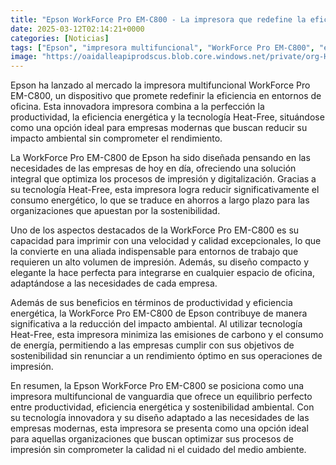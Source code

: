 ```yaml
---
title: "Epson WorkForce Pro EM-C800 - La impresora que redefine la eficiencia en la oficina"
date: 2025-03-12T02:14:21+0000
categories: [Noticias]
tags: ["Epson", "impresora multifuncional", "WorkForce Pro EM-C800", "eficiencia en entornos de oficina", "tecnología Heat-Free", "sostenibilidad ambiental", "productividad."]
image: "https://oaidalleapiprodscus.blob.core.windows.net/private/org-HKmKxpuNw3Y88lm4EBrIPq0n/user-ZwiCXOggLL8ZNNKE2g7rXFmV/img-OO51JN8BT3zKCA9PIXzvhMyV.png?st=2025-03-12T01%3A14%3A21Z&se=2025-03-12T03%3A14%3A21Z&sp=r&sv=2024-08-04&sr=b&rscd=inline&rsct=image/png&skoid=d505667d-d6c1-4a0a-bac7-5c84a87759f8&sktid=a48cca56-e6da-484e-a814-9c849652bcb3&skt=2025-03-11T23%3A33%3A18Z&ske=2025-03-12T23%3A33%3A18Z&sks=b&skv=2024-08-04&sig=8y9GZ2vMuYL2BSMV3spppVpKLyD34YUi3hrQkA/8/w8%3D"
---
```


Epson ha lanzado al mercado la impresora multifuncional WorkForce Pro EM-C800, un dispositivo que promete redefinir la eficiencia en entornos de oficina. Esta innovadora impresora combina a la perfección la productividad, la eficiencia energética y la tecnología Heat-Free, situándose como una opción ideal para empresas modernas que buscan reducir su impacto ambiental sin comprometer el rendimiento.

La WorkForce Pro EM-C800 de Epson ha sido diseñada pensando en las necesidades de las empresas de hoy en día, ofreciendo una solución integral que optimiza los procesos de impresión y digitalización. Gracias a su tecnología Heat-Free, esta impresora logra reducir significativamente el consumo energético, lo que se traduce en ahorros a largo plazo para las organizaciones que apuestan por la sostenibilidad.

Uno de los aspectos destacados de la WorkForce Pro EM-C800 es su capacidad para imprimir con una velocidad y calidad excepcionales, lo que la convierte en una aliada indispensable para entornos de trabajo que requieren un alto volumen de impresión. Además, su diseño compacto y elegante la hace perfecta para integrarse en cualquier espacio de oficina, adaptándose a las necesidades de cada empresa.

Además de sus beneficios en términos de productividad y eficiencia energética, la WorkForce Pro EM-C800 de Epson contribuye de manera significativa a la reducción del impacto ambiental. Al utilizar tecnología Heat-Free, esta impresora minimiza las emisiones de carbono y el consumo de energía, permitiendo a las empresas cumplir con sus objetivos de sostenibilidad sin renunciar a un rendimiento óptimo en sus operaciones de impresión.

En resumen, la Epson WorkForce Pro EM-C800 se posiciona como una impresora multifuncional de vanguardia que ofrece un equilibrio perfecto entre productividad, eficiencia energética y sostenibilidad ambiental. Con su tecnología innovadora y su diseño adaptado a las necesidades de las empresas modernas, esta impresora se presenta como una opción ideal para aquellas organizaciones que buscan optimizar sus procesos de impresión sin comprometer la calidad ni el cuidado del medio ambiente.
    